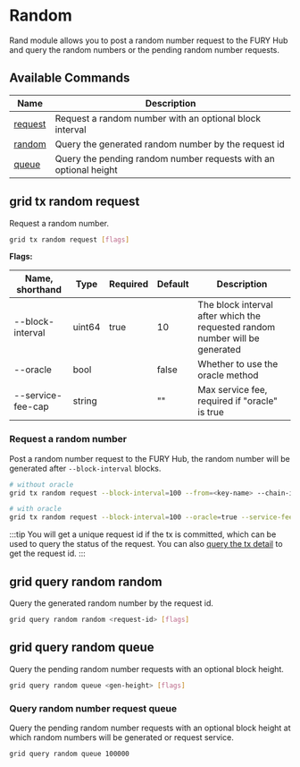 # Random

Rand module allows you to post a random number request to the FURY Hub and query the random numbers or the pending random number requests.

## Available Commands

| Name                                | Description                                                      |
| ----------------------------------- | ---------------------------------------------------------------- |
| [request](#grid-tx-random-request)  | Request a random number with an optional block interval          |
| [random](#grid-query-random-random) | Query the generated random number by the request id              |
| [queue](#grid-query-random-queue)   | Query the pending random number requests with an optional height |

## grid tx random request

Request a random number.

```bash
grid tx random request [flags]
```

**Flags:**

| Name, shorthand   | Type   | Required | Default | Description                                                                  |
| ----------------- | ------ | -------- | ------- | ---------------------------------------------------------------------------- |
| --block-interval  | uint64 | true     | 10      | The block interval after which the requested random number will be generated |
| --oracle          | bool   |          | false   | Whether to use the oracle method                                             |
| --service-fee-cap | string |          | ""      | Max service fee, required if "oracle" is true                                |

### Request a random number

Post a random number request to the FURY Hub, the random number will be generated after `--block-interval` blocks.

```bash
# without oracle
grid tx random request --block-interval=100 --from=<key-name> --chain-id=gridfury --fees=0.3grid

# with oracle
grid tx random request --block-interval=100 --oracle=true --service-fee-cap=1grid --from=<key-name> --chain-id=gridfury --fees=0.3grid
```

:::tip
You will get a unique request id if the tx is committed, which can be used to query the status of the request. You can also [query the tx detail](./tx.md#grid-query-tx) to get the request id.
:::

## grid query random random

Query the generated random number by the request id.

```bash
grid query random random <request-id> [flags]
```

## grid query random queue

Query the pending random number requests with an optional block height.

```bash
grid query random queue <gen-height> [flags]
```

### Query random number request queue

Query the pending random number requests with an optional block height at which random numbers will be generated or request service.

```bash
grid query random queue 100000
```
